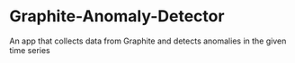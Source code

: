 Graphite-Anomaly-Detector
=========================

An app that collects data from Graphite and detects anomalies in the given time series
